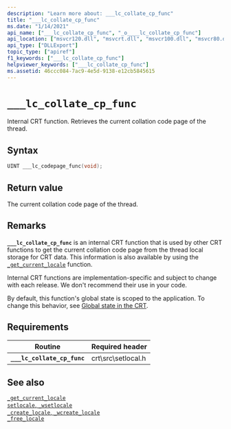 ```yaml
---
description: "Learn more about: ___lc_collate_cp_func"
title: "___lc_collate_cp_func"
ms.date: "1/14/2021"
api_name: ["___lc_collate_cp_func", "_o____lc_collate_cp_func"]
api_location: ["msvcr120.dll", "msvcrt.dll", "msvcr100.dll", "msvcr80.dll", "msvcr110_clr0400.dll", "msvcr110.dll", "msvcr90.dll", "api-ms-win-crt-locale-l1-1-0.dll"]
api_type: ["DLLExport"]
topic_type: ["apiref"]
f1_keywords: ["___lc_collate_cp_func"]
helpviewer_keywords: ["___lc_collate_cp_func"]
ms.assetid: 46ccc084-7ac9-4e5d-9138-e12cb5845615
---
```

# `___lc_collate_cp_func`

Internal CRT function. Retrieves the current collation code page of the thread.

## Syntax

```cpp
UINT ___lc_codepage_func(void);
```

## Return value

The current collation code page of the thread.

## Remarks

**`___lc_collate_cp_func`** is an internal CRT function that is used by other CRT functions to get the current collation code page from the thread local storage for CRT data. This information is also available by using the [`_get_current_locale`](./reference/get-current-locale.md) function.

Internal CRT functions are implementation-specific and subject to change with each release. We don't recommend their use in your code.

By default, this function's global state is scoped to the application. To change this behavior, see [Global state in the CRT](global-state.md).

## Requirements

| Routine | Required header |
|---|---|
| **`___lc_collate_cp_func`** | crt\src\setlocal.h |

## See also

[`_get_current_locale`](./reference/get-current-locale.md)\
[`setlocale`, `_wsetlocale`](./reference/setlocale-wsetlocale.md)\
[`_create_locale`, `_wcreate_locale`](./reference/create-locale-wcreate-locale.md)\
[`_free_locale`](./reference/free-locale.md)
